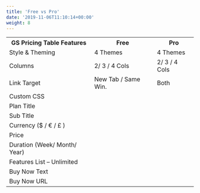 ```yaml
---
title: 'Free vs Pro'
date: '2019-11-06T11:10:14+00:00'
weight: 8
---
```


<table class="free-vs-pro table table-responsive table-bordered">
<tbody class="no-org">
<tr>
<th>GS Pricing Table Features</th>
<th>Free</th>
<th>Pro</th>
</tr>
<tr>
<td>Style &amp; Theming</td>
<td><span class="fa fa-check"></span> 4 Themes</td>
<td><span class="fa fa-check"></span> 4 Themes</td>
</tr>
<tr>
<td>Columns</td>
<td><span class="fa fa-check"></span> 2/ 3 / 4 Cols</td>
<td><span class="fa fa-check"></span> 2/ 3 / 4 Cols</td>
</tr>
<tr>
<td>Link Target</td>
<td><span class="fa fa-check"></span> New Tab / Same Win.</td>
<td><span class="fa fa-check"></span> Both</td>
</tr>
<tr>
<td>Custom CSS</td>
<td><span class="fa fa-check"></span></td>
<td><span class="fa fa-check"></span></td>
</tr>
<tr>
<td>Plan Title</td>
<td><span class="fa fa-check"></span></td>
<td><span class="fa fa-check"></span></td>
</tr>
<tr>
<td>Sub Title</td>
<td><span class="fa fa-check"></span></td>
<td><span class="fa fa-check"></span></td>
</tr>
<tr>
<td>Currency ($ / € / £ )</td>
<td><span class="fa fa-check"></span></td>
<td><span class="fa fa-check"></span></td>
</tr>
<tr>
<td>Price</td>
<td><span class="fa fa-check"></span></td>
<td><span class="fa fa-check"></span></td>
</tr>
<tr>
<td>Duration (Week/ Month/ Year)</td>
<td><span class="fa fa-check"></span></td>
<td><span class="fa fa-check"></span></td>
</tr>
<tr>
<td>Features List – Unlimited</td>
<td><span class="fa fa-check"></span></td>
<td><span class="fa fa-check"></span></td>
</tr>
<tr>
<td>Buy Now Text</td>
<td><span class="fa fa-check"></span></td>
<td><span class="fa fa-check"></span></td>
</tr>
<tr>
<td>Buy Now URL</td>
<td><span class="fa fa-check"></span></td>
<td><span class="fa fa-check"></span></td>
</tr>
</tbody>
</table>